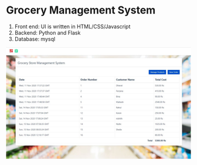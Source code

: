 # Grocery Management System
1. Front end: UI is written in HTML/CSS/Javascript
2. Backend: Python and Flask
3. Database: mysql

![](homepage.JPG)
